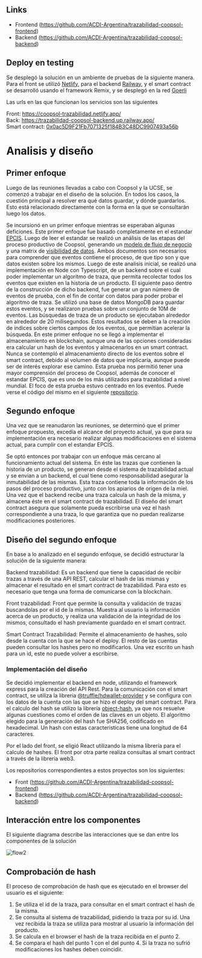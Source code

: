 ## Links 
* Frontend (https://github.com/ACDI-Argentina/trazabilidad-coopsol-frontend)
* Backend (https://github.com/ACDI-Argentina/trazabilidad-coopsol-backend)

## Deploy en testing

Se desplegó la solución en un ambiente de pruebas de la siguiente manera.
Para el front se utilizó [Netlify](https://www.netlify.com/), para el backend [Railway](https://railway.app/), y el smart contract se desarrolló usando el framework Remix, y se desplegó en la red [Goerli](https://goerli.net/)

Las urls en las que funcionan los servicios son las siguientes

Front: https://coopsol-trazabilidad.netlify.app/  
Back: https://trazabilidad-coopsol-backend.up.railway.app/  
Smart contract: [0x0ac5D9F21Fb7071325f184B3C48DC9907493a56b](https://goerli.etherscan.io/address/0x0ac5D9F21Fb7071325f184B3C48DC9907493a56b)

# Analisis y diseño

## Primer enfoque
Luego de las reuniones llevadas a cabo con Coopsol y la UCSE, se comenzó a trabajar en el diseño de la solución.
En todos los casos, la cuestión principal a resolver era qué datos guardar, y dónde guardarlos. Esto está relacionado directamente con la forma en la que se consultarán luego los datos.

Se incursionó en un primer enfoque mientras se esperaban algunas deficiones. 
Este primer enfoque fue basado completamente en el estandar [EPCIS](https://ref.gs1.org/standards/epcis/). Luego de leer el estandar se realizó un análisis de las etapas del proceso productivo de Coopsol, generando un [modelo de flujo de negocio](https://drive.google.com/file/d/1xxmyGFp62Uc1geJj-lgkAOxyQtZkETEh/view?usp=sharing) y una matrix de [visibilidad de datos](https://docs.google.com/spreadsheets/d/1HGjPNfpIugHHjFjGOy1Tj8f63SE1-RSTDY_xllTct_4/edit?usp=sharing). Ambos documentos son necesarios para comprender que eventos contiene el proceso, de que tipo son y que datos existen sobre los mismos.
Luego de este analisis inicial, se realizó una implementación en Node con Typescript, de un backend sobre el cual poder implementar
un algoritmo de traza, que permita recolectar todos los eventos que existen en la historia de un producto.
El siguiente paso dentro de la construcción de dicho backend, fue generar un gran número de eventos de prueba, con el fin de contar
con datos para poder probar el algoritmo de traza. Se utilizó una base de datos MongoDB para guardar estos eventos, y se realizaron pruebas sobre un conjunto de 10M de eventos. Las búsquedas de traza de un producto se ejecutaban alrededor en alrededor de 20 milisegundos. 
Estos resultados se deben a la creación de indices sobre ciertos campos de los eventos, que permitian acelerar la búsqueda.
En este primer enfoque no se llegó a implementar el almacenamiento en blockchain, aunque una de las opciones consideradas era 
calcular un hash de los eventos y almacenarlos en un smart contract. Nunca se contempló el almacenamiento directo de los eventos
sobre el smart contract, debido al volumen de datos que implicaría, aunque puede ser de interés explorar ese camino.
Esta prueba nos permitió tener una mayor comprensión del proceso de Coopsol, además de conocer el estandar EPCIS, que es uno de los más utilizados para trazabilidad a nivel mundial.
El foco de esta prueba estuvo centrado en los eventos. Puede verse el código del mismo en el siguiente [repositorio](https://github.com/jonduttweiler/trazabilidad).

## Segundo enfoque
Una vez que se reanudaron las reuniones, se determinó que el primer enfoque propuesto, excedía el alcance del proyecto actual, ya que
para su implementación era necesario realizar algunas modificaciones en el sistema actual, para cumplir con el estandar EPCIS.

Se optó entonces por trabajar con un enfoque más cercano al funcionamiento actual del sistema. En éste las trazas que contienen la historia de un producto, se generan desde el sistema de trazabilidad actual y se envian a un backend, el cual tiene como responsabilidad asegurar la inmutabilidad de las mismas. Esta traza contiene toda la información de los pasos del proceso productivo, junto con los apiarios de origen de la miel.
Una vez que el backend recibe una traza calcula un hash de la misma, y almacena éste en el smart contract de trazabilidad.
El diseño del smart contract asegura que solamente pueda escribirse una vez el hash correspondiente a una traza, lo que garantiza que no puedan realizarse modificaciones posteriores.


## Diseño del segundo enfoque
En base a lo analizado en el segundo enfoque, se decidió estructurar la solución de la siguiente manera:

Backend trazabilidad: Es un backend que tiene la capacidad de recibir trazas a través de una API REST, calcular el hash de las mismas y almacenar el resultado en el smart contract de trazabilidad. Para esto es necesario que tenga una forma de comunicarse con la blockchain.

Front trazabilidad: Front que permite la consulta y validación de trazas buscandolas por el id de la mismas. Muestra al usuario la información acerca de un producto, y realiza una validación de la integridad de los mismos, consultado el hash previamente guardado en el smart contract.

Smart Contract Trazabilidad: Permite el almacenamiento de hashes, solo desde la cuenta con la que se hace el deploy. El resto de las cuentas pueden consultar los hashes pero no modificarlos. Una vez escrito un hash para un id, este no puede volver a escribirse.

### Implementación del diseño 
Se decidió implementar el backend en node, utilizando el framework express para 
la creación del API Rest. Para la comunicación con el smart contract, se utiliza la libreria [@truffle/hdwallet-provider](https://www.npmjs.com/package/@truffle/hdwallet-provider) y se configura con los datos de la cuenta con las que se hizo el deploy del smart contract.
Para el calculo del hash se utilizo la librería [object-hash](https://www.npmjs.com/package/object-hash), ya que nos resuelve algunas cuestiones como el orden de las claves en un objeto. El algoritmo elegido para la generación del hash fue SHA256, codificado en hexadecimal. Un hash con estas caracteristicas tiene una longitud de 64 caracteres.

Por el lado del front, se eligió React utilizando la misma librería para el calculo de hashes. El front por otra parte realiza consultas al smart contract a través de la libreria web3.

Los repositorios correspondientes a estos proyectos son los siguientes:  
* Front (https://github.com/ACDI-Argentina/trazabilidad-coopsol-frontend)
* Backend (https://github.com/ACDI-Argentina/trazabilidad-coopsol-backend)


## Interacción entre los componentes

El siguiente diagrama describe las interacciones que se dan entre los componentes de la solución

![flow2](https://user-images.githubusercontent.com/32737769/197226647-9b3a5209-e6e8-4b71-b412-ef2c3bb82ea3.svg)


## Comprobación de hash
El proceso de comprobación de hash que es ejecutado en el browser del usuario es el siguiente:
1. Se utiliza el id de la traza, para consultar en el smart contract el hash de la misma.
2. Se consulta al sistema de trazabilidad, pidiendo la traza por su id. Una vez recibida la traza se utiliza para mostrar al usuario la información del producto.
3. Se calcula en el browser el hash de la traza recibida en el punto 2.
4. Se compara el hash del punto 1 con el del punto 4. Si la traza no sufrió modificaciones los hashes deben coincidir.

